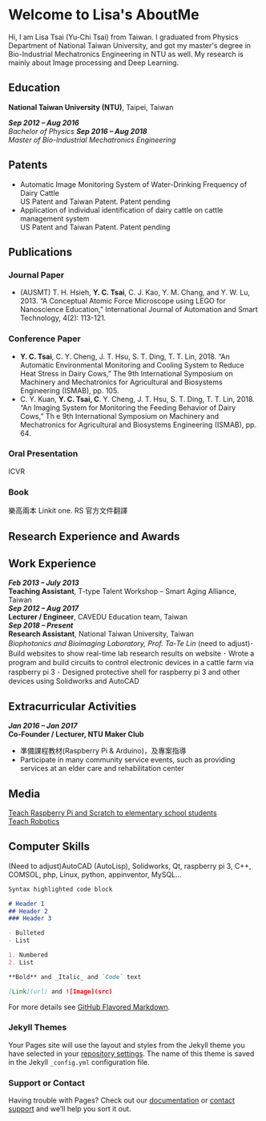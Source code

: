 # Welcome to Lisa's AboutMe

Hi, I am Lisa Tsai (Yu-Chi Tsai) from Taiwan. I graduated from Physics Department of National Taiwan University, and got my master's degree in Bio-Industrial Mechatronics Engineering in NTU as well. My research is mainly about Image processing and Deep Learning.

## Education
**National Taiwan University (NTU)**, Taipei, Taiwan  

***Sep 2012 – Aug 2016***   
_Bachelor of Physics_ 
***Sep 2016 – Aug 2018***   
_Master of Bio-Industrial Mechatronics Engineering_
 


## Patents
+ Automatic Image Monitoring System of Water-Drinking Frequency of Dairy Cattle  
  US Patent and Taiwan Patent. Patent pending
+ Application of individual identification of dairy cattle on cattle management system  
  US Patent and Taiwan Patent. Patent pending

## Publications
### Journal Paper
+ (AUSMT) T. H. Hsieh, **Y. C. Tsai**, C. J. Kao, Y. M. Chang, and Y. W. Lu, 2013. “A Conceptual Atomic Force Microscope using LEGO for Nanoscience Education,” International Journal of Automation and Smart Technology, 4(2): 113-121.

### Conference Paper
+ **Y. C. Tsai**, C. Y. Cheng, J. T. Hsu, S. T. Ding, T. T. Lin, 2018. “An Automatic Environmental Monitoring and Cooling System to Reduce Heat Stress in Dairy Cows,” The 9th International Symposium on Machinery and Mechatronics for Agricultural and Biosystems Engineering (ISMAB), pp. 105. 
+ C. Y. Kuan, **Y. C. Tsai, C**. Y. Cheng, J. T. Hsu, S. T. Ding, T. T. Lin, 2018. “An Imaging System for Monitoring the Feeding Behavior of Dairy Cows,” Th e 9th International Symposium on Machinery and Mechatronics for Agricultural and Biosystems Engineering (ISMAB), pp. 64.

### Oral Presentation
ICVR
### Book
樂高兩本 Linkit one. RS 官方文件翻譯

## Research Experience and Awards

## Work Experience
***Feb 2013 – July 2013***  
**Teaching Assistant**, T-type Talent Workshop – Smart Aging Alliance, Taiwan  
***Sep 2012 – Aug 2017***  
**Lecturer / Engineer**, CAVEDU Education team, Taiwan  
***Sep 2018 – Present***  
**Research Assistant**, National Taiwan University, Taiwan  
_Biophotonics and Bioimaging Laboratory, Prof. Ta-Te Lin_
(need to adjust)･ Build websites to show real-time lab research results on website
･ Wrote a program and build circuits to control electronic devices in a cattle farm via raspberry pi 3
･ Designed protective shell for raspberry pi 3 and other devices using Solidworks and AutoCAD

## Extracurricular Activities
***Jan 2016 – Jan 2017***  
**Co-Founder / Lecturer, NTU Maker Club**
+ 準備課程教材(Raspberry Pi & Arduino)，及專案指導
+ Participate in many community service events, such as providing services at an elder care and rehabilitation center

## Media
[Teach Raspberry Pi and Scratch to elementary school students](https://www.ettoday.net/news/20141020/409878.htm)  
[Teach Robotics](https://www.gvm.com.tw/article.html?id=19557)

## Computer Skills
(Need to adjust)AutoCAD (AutoLisp), Solidworks, Qt, raspberry pi 3, C++, COMSOL, php, Linux, python, appinventor, MySQL…

```markdown
Syntax highlighted code block

# Header 1
## Header 2
### Header 3

- Bulleted
- List

1. Numbered
2. List

**Bold** and _Italic_ and `Code` text

[Link](url) and ![Image](src)
```

For more details see [GitHub Flavored Markdown](https://guides.github.com/features/mastering-markdown/).

### Jekyll Themes

Your Pages site will use the layout and styles from the Jekyll theme you have selected in your [repository settings](https://github.com/LisaTsai/AboutMe/settings). The name of this theme is saved in the Jekyll `_config.yml` configuration file.

### Support or Contact

Having trouble with Pages? Check out our [documentation](https://help.github.com/categories/github-pages-basics/) or [contact support](https://github.com/contact) and we’ll help you sort it out.
